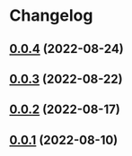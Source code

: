 # Changelog

## [0.0.4](https://github.com/inflearn/shaka-player/compare/v0.0.4) (2022-08-24)

## [0.0.3](https://github.com/inflearn/shaka-player/compare/v0.0.3) (2022-08-22)

## [0.0.2](https://github.com/inflearn/shaka-player/compare/v0.0.2) (2022-08-17)

## [0.0.1](https://github.com/inflearn/shaka-player/compare/v0.0.1) (2022-08-10)

